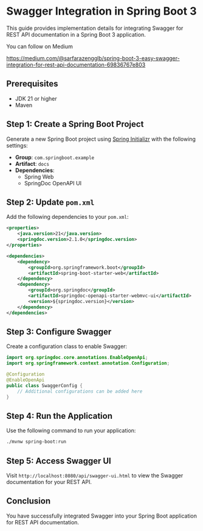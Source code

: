 # Swagger Integration in Spring Boot 3

This guide provides implementation details for integrating Swagger for REST API documentation in a Spring Boot 3 application.

You can follow on Medium

https://medium.com/@sarfarazengglb/spring-boot-3-easy-swagger-integration-for-rest-api-documentation-69836767e803

## Prerequisites

- JDK 21 or higher
- Maven

## Step 1: Create a Spring Boot Project

Generate a new Spring Boot project using [Spring Initializr](https://start.spring.io/) with the following settings:

- **Group**: `com.springboot.example`
- **Artifact**: `docs`
- **Dependencies**:
    - Spring Web
    - SpringDoc OpenAPI UI

## Step 2: Update `pom.xml`

Add the following dependencies to your `pom.xml`:

```xml
<properties>
    <java.version>21</java.version>
    <springdoc.version>2.1.0</springdoc.version>
</properties>

<dependencies>
    <dependency>
        <groupId>org.springframework.boot</groupId>
        <artifactId>spring-boot-starter-web</artifactId>
    </dependency>
    <dependency>
        <groupId>org.springdoc</groupId>
        <artifactId>springdoc-openapi-starter-webmvc-ui</artifactId>
        <version>${springdoc.version}</version>
    </dependency>
</dependencies>
```

## Step 3: Configure Swagger

Create a configuration class to enable Swagger:

```java
import org.springdoc.core.annotations.EnableOpenApi;
import org.springframework.context.annotation.Configuration;

@Configuration
@EnableOpenApi
public class SwaggerConfig {
    // Additional configurations can be added here
}
```

## Step 4: Run the Application

Use the following command to run your application:

```bash
./mvnw spring-boot:run
```

## Step 5: Access Swagger UI

Visit `http://localhost:8080/api/swagger-ui.html` to view the Swagger documentation for your REST API.

## Conclusion

You have successfully integrated Swagger into your Spring Boot application for REST API documentation.
